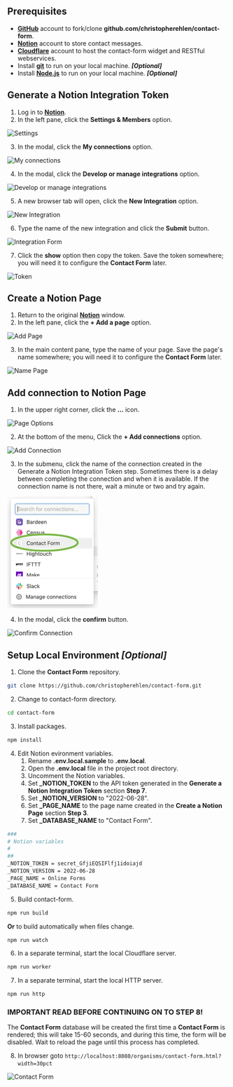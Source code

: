## Prerequisites

- <a href="https://github.com/" target="_blank">**GitHub**</a> account to fork/clone **github.com/christopherehlen/contact-form**.
- <a href="https://www.notion.so/" target="_blank">**Notion**</a> account to store contact messages.
- <a href="https://www.cloudflare.com/" target="_blank">**Cloudflare**</a> account to host the contact-form widget and RESTful webservices.
- Install <a href="https://github.com/git-guides/install-git" target="_blank">**git**</a> to run on your local machine. ***[Optional]***
- Install <a href="https://nodejs.org/" target="_blank">**Node.js**</a> to run on your local machine. ***[Optional]***

## Generate a Notion Integration Token

1. Log in to <a href="https://www.notion.so/" target="_blank">**Notion**</a>.
2. In the left pane, click the **Settings & Members** option.

![Settings](./images/ca3b6486-1bbd-40ec-70aa-2ebfec805500.webp "Settings")

3. In the modal, click the **My connections** option.

![My connections](./images/e67c04f4-b726-41cd-ac04-8d0ea8b7c300.webp "My connections")

4. In the modal, click the **Develop or manage integrations** option.

![Develop or manage integrations](./images/ae0fce2a-f859-4d1a-0b63-8016aeb11c00.webp "Develop or manage integrations")

5. A new browser tab will open, click the **New Integration** option.

![New Integration](./images/ab4c40e5-d73f-49af-bc23-60387feac100.webp "New Integration")

6. Type the name of the new integration and click the **Submit** button.

![Integration Form](./images/eea76daf-4967-438d-458b-c37131c7ec00.webp "Integration Form")

7. Click the **show** option then copy the token. Save the token somewhere; you will need it to configure the **Contact Form** later.

![Token](./images/f4b69a57-01e6-407d-3f51-8a6170fb7200.webp "Token")

## Create a Notion Page

1. Return to the original <a href="https://www.notion.so/" target="_blank">**Notion**</a> window.
2. In the left pane, click the **+ Add a page** option.

![Add Page](./images/a3f0aeb4-322f-404d-db0c-b1ad19743b00.webp "Add Page")

3. In the main content pane, type the name of your page. Save the page's name somewhere; you will need it to configure the **Contact Form** later.

![Name Page](./images/6bc8c72a-683f-4694-dfa2-2005e5143200.webp "Name Page")

## Add connection to Notion Page

1. In the upper right corner, click the **...** icon.

![Page Options](./images/731cc29b-2e97-418c-349b-a2a05a33fa00.webp "Page Options")

2. At the bottom of the menu, Click the **+ Add connections** option.

![Add Connection](./images/e1e55823-c1ce-4862-aa40-df32e64afe00.webp "Add Connection")

3. In the submenu, click the name of the connection created in the Generate a Notion Integration Token step. Sometimes there is a delay between completing the connection and when it is available. If the connection name is not there, wait a minute or two and try again.

![Select Connection](./images/08f9d1a2-0ec9-41c4-dcb1-af0f7bb0e700.webp "Select Connection")

4. In the modal, click the **confirm** button.

![Confirm Connection](./images/8ad28b63-cebc-46cf-9aba-8a629b007f00.webp "Confirm Connection")

## Setup Local Environment ***[Optional]***

1. Clone the **Contact Form** repository.

```bash
git clone https://github.com/christopherehlen/contact-form.git
```

2. Change to contact-form directory.

```bash
cd contact-form
```

3. Install packages.

```bash
npm install
```

4. Edit Notion evironment variables.
    1. Rename **.env.local.sample** to **.env.local**.
    2. Open the **.env.local** file in the project root directory.
    3. Uncomment the Notion variables.
    4. Set **_NOTION_TOKEN** to the API token generated in the **Generate a Notion Integration Token** section **Step 7**.
    5. Set **_NOTION_VERSION** to "2022-06-28".
    6. Set **_PAGE_NAME** to the page name created in the **Create a Notion Page** section **Step 3**.
    7. Set **_DATABASE_NAME** to "Contact Form".

```bash
###
# Notion variables
#
##
_NOTION_TOKEN = secret_GfjiEQSIFlfj1idoiajd
_NOTION_VERSION = 2022-06-28
_PAGE_NAME = Online Forms
_DATABASE_NAME = Contact Form
```

5. Build contact-form.

```bash
npm run build
```

**Or** to build automatically when files change.

```bash
npm run watch
```

6. In a separate terminal, start the local Cloudflare server.

```bash
npm run worker
```

7. In a separate terminal, start the local HTTP server.

```bash
npm run http
```

### IMPORTANT READ BEFORE CONTINUING ON TO STEP 8!

The **Contact Form** database will be created the first time a **Contact Form** is rendered; this will take 15-60 seconds, and during this time, the form will be disabled. Wait to reload the page until this process has completed.

8. In browser goto ```http://localhost:8080/organisms/contact-form.html?width=30pct```

![Contact Form](./images/446a5443-3400-4f4d-e4bf-4be37a415500.webp "Contact Form")